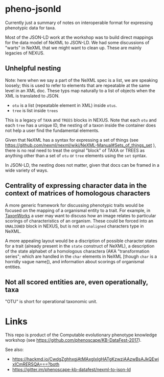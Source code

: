 pheno-jsonld
============

Currently just a summary of notes on interoperable format for expressing phenotypic data for taxa.

Most of the JSON-LD work at the workshop was to build direct mappings for the data model of NeXML
to JSON-LD.
We had some discussions of "warts" in NeXML that we might want to clean up.
These are mainly legacies of NEXUS.

## Unhelpful nesting
Note: here when we say a part of the NeXML spec is a list, we are speaking loosely; this
    is used to refer to elements that are repeatable at the same level in an XML doc.
These typs map naturally to a list of objects when the XML is translated to JSON.

  * `otu` is a list (repeatable element in XML) inside `otus`.
  * `tree` is  list inside `trees`

This is a legacy of `TAXA` and `TREES` blocks in NEXUS.
Note that each `otu` and each `tree` has a unique ID, the nesting of a taxon inside the container does not
    help a user find the fundamental elements.

Given that NeXML has a syntax for expressing a set of things
    (see https://github.com/nexml/nexml/wiki/NeXML-Manual#Sets_of_things_set ),
    there is no real need to treat the orginal "block" of TAXA or TREES as
    anything other than a set of `otu` or `tree` elements using the `set` syntax.

In JSON-LD, the nesting does not matter, given that docs can be framed in a wide variety of ways.

## Centrality of expressing character data in the context of matrices of homologous characters
A more generic framework for discussing phenotypic traits would be focused on the mapping of a
    organismal entity to a trait.
For example, in [TaxonWorks](http://taxonworks.org/) a user may want to discuss how an image
    relates to particular scorings of characteristics of an organism.
These could be forced into an `UNALIGNED` block in NEXUS, but is not an `unaligned` characters type
    in NeXML.

A more appealing layout would be a discription of possible character states for a trait (already
    present in the `state` construct of NeXML), a description of the state alphabet 
    of a homologous charactera (AKA "transformation series"; which are handled in the `char` 
    elements in NeXML [though `char` is  a horridly vague name]), and information about scorings
    of organismal entities.

## Not all scored entities are, even operationally, taxa
"OTU" is short for operational taxonomic unit.

# Links
This repo is product of the  Computable evolutionary phenotype knowledge workshop 
(see https://github.com/phenoscape/KB-DataFest-2017).


See also:
  * https://hackmd.io/CwdgZghhxgjAtMAxgIxIgHATgKzwziAAzwBsAJkQEwixICmRERSQA===?both
  * https://gitter.im/phenoscape-kb-datafest/nexml-to-json-ld


